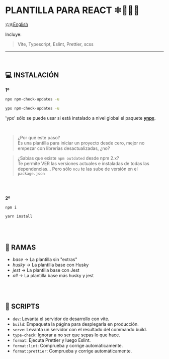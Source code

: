 # PLANTILLA PARA REACT ⚛️🚀🏁🎉

🇬🇧[English](./README.md)

Incluye:

> Vite, Typescript, Eslint, Prettier, scss

---

<br>

## 💻 INSTALACIÓN

**1º**

```bash
npx npm-check-updates -u
```

```bash
ypx npm-check-updates -u
```

'ypx' sólo se puede usar si está instalado a nivel global el paquete **[ynpx](https://www.npmjs.com/package/ynpx)**.

<br/>

> ¿Por qué este paso? <br> Es una plantilla para iniciar un proyecto desde cero, mejor no empezar con librerías desactualizadas, ¿no?

> ¿Sabías que existe `npm outdated` desde npm 2.x? <br> Te permite VER las versiones actuales e instaladas de todas las dependencias... Pero sólo `ncu` te las sube de versión en el `package.json`

<br/>
<br/>

**2º**

```bash
npm i
```

```bash
yarn install
```

<br/>
<br/>

## 🌿 RAMAS

- _base_ -> La plantilla sin "extras"
- _husky_ -> La plantilla base con Husky
- _jest_ -> La plantilla base con Jest
- _all_ -> La plantilla base más husky y jest

<br/>
<br/>

## 📜 SCRIPTS

- `dev`: Levanta el servidor de desarrollo con vite.
- `build`: Empaqueta la página para desplegarla en producción.
- `serve`: Levanta un servidor con el resultado del commando build.
- `type-check`: Ignorar a no ser que sepas lo que hace.
- `format`: Ejecuta Prettier y luego Eslint.
- `format:lint`: Comprueba y corrige automáticamente.
- `format:prettier`: Comprueba y corrige automáticamente.
